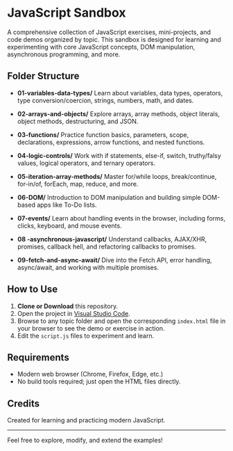 # JavaScript Sandbox

A comprehensive collection of JavaScript exercises, mini-projects, and code demos organized by topic. This sandbox is
designed for learning and experimenting with core JavaScript concepts, DOM manipulation, asynchronous programming, and
more.

## Folder Structure

- **01-variables-data-types/**
Learn about variables, data types, operators, type conversion/coercion, strings, numbers, math, and dates.

- **02-arrays-and-objects/**
Explore arrays, array methods, object literals, object methods, destructuring, and JSON.

- **03-functions/**
Practice function basics, parameters, scope, declarations, expressions, arrow functions, and nested functions.

- **04-logic-controls/**
Work with if statements, else-if, switch, truthy/falsy values, logical operators, and ternary operators.

- **05-iteration-array-methods/**
Master for/while loops, break/continue, for-in/of, forEach, map, reduce, and more.

- **06-DOM/**
Introduction to DOM manipulation and building simple DOM-based apps like To-Do lists.

- **07-events/**
Learn about handling events in the browser, including forms, clicks, keyboard, and mouse events.

- **08 -asynchronous-javascript/**
Understand callbacks, AJAX/XHR, promises, callback hell, and refactoring callbacks to promises.

- **09-fetch-and-async-await/**
Dive into the Fetch API, error handling, async/await, and working with multiple promises.

## How to Use

1. **Clone or Download** this repository.
2. Open the project in [Visual Studio Code](https://code.visualstudio.com/).
3. Browse to any topic folder and open the corresponding `index.html` file in your browser to see the demo or exercise
in action.
4. Edit the `script.js` files to experiment and learn.

## Requirements

- Modern web browser (Chrome, Firefox, Edge, etc.)
- No build tools required; just open the HTML files directly.

## Credits

Created for learning and practicing modern JavaScript.

---

Feel free to explore, modify, and extend the examples!